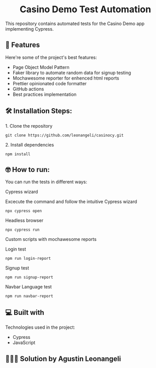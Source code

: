 <h1 align="center" id="title">Casino Demo Test Automation</h1>

<p id="description">This repository contains automated tests for the Casino Demo app implementing Cypress.</p>

<h2>🧐 Features</h2>

Here're some of the project's best features:

- Page Object Model Pattern
- Faker library to automate random data for signup testing
- Mochawesome reporter for enhenced html reports
- Prettier opinionated code formatter
- GitHub actions
- Best practices implementation

<h2>🛠️ Installation Steps:</h2>

<p>1. Clone the repository</p>

```
git clone https://github.com/leonangeli/casinocy.git
```

<p>2. Install dependencies</p>

```
npm install
```

<h2>🤓 How to run:</h2>

You can run the tests in different ways:

<p>Cypress wizard</p>
Excecute the command and follow the intuitive Cypress wizard

```
npx cypress open
```

<p>Headless browser</p>

```
npx cypress run
```

<p>Custom scripts with mochawesome reports</p>

Login test

```
npm run login-report
```

Signup test

```
npm run signup-report
```

Navbar Language test

```
npm run navbar-report
```

<h2>💻 Built with</h2>

Technologies used in the project:

- Cypress
- JavaScript

<h2>👨🏼‍💻 Solution by Agustin Leonangeli </h2>
